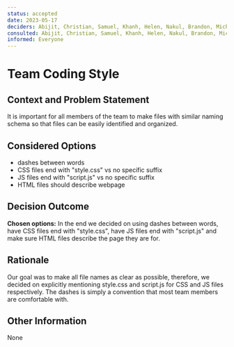 ```yaml
---
status: accepted
date: 2023-05-17
deciders: Abijit, Christian, Samuel, Khanh, Helen, Nakul, Brandon, Michi, Ezgi
consulted: Abijit, Christian, Samuel, Khanh, Helen, Nakul, Brandon, Michi, Ezgi
informed: Everyone
---
```

# Team Coding Style

## Context and Problem Statement

It is important for all members of the team to make files with similar naming schema so that files can be easily identified and organized. 

## Considered Options

* dashes between words 
* CSS files end with "style.css" vs no specific suffix
* JS files end with "script.js" vs no specific suffix
* HTML files should describe webpage

## Decision Outcome

**Chosen options:**
In the end we decided on using dashes between words, have CSS files end with "style.css", have JS files end with "script.js" and make sure HTML files describe the page they are for. 

## Rationale
Our goal was to make all file names as clear as possible, therefore, we decided on explicitly mentioning style.css and script.js for CSS and JS files respectively. The dashes is simply a convention that most team members are comfortable with. 

## Other Information
None
